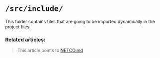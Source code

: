 # ```/src/include/```
This folder contains files that are going to be imported dynamically in the project
files.

### Related articles:
> This article points to [NETCO.md](NETCO.md)
